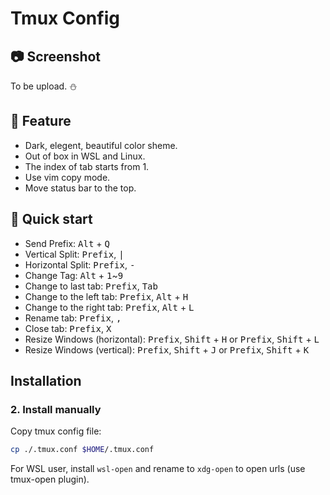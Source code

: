 # Tmux Config

## 📷 Screenshot

To be upload. ⛄

## 🐧 Feature

- Dark, elegent, beautiful color sheme.
- Out of box in WSL and Linux.
- The index of tab starts from 1.
- Use vim copy mode.
- Move status bar to the top.

## 🚀 Quick start

- Send Prefix:                 <kbd>Alt</kbd> + <kbd>Q</kbd>
- Vertical Split:              <kbd>Prefix</kbd>, <kbd>|</kbd>
- Horizontal Split:            <kbd>Prefix</kbd>, <kbd>-</kbd>
- Change Tag:                  <kbd>Alt</kbd> + <kbd>1</kbd>~<kbd>9</kbd>
- Change to last tab:          <kbd>Prefix</kbd>, <kbd>Tab</kbd>
- Change to the left tab:      <kbd>Prefix</kbd>, <kbd>Alt</kbd> + <kbd>H</kbd>
- Change to the right tab:     <kbd>Prefix</kbd>, <kbd>Alt</kbd> + <kbd>L</kbd>
- Rename tab:                  <kbd>Prefix</kbd>, <kbd>,</kbd>
- Close tab:                   <kbd>Prefix</kbd>, <kbd>X</kbd>
- Resize Windows (horizontal): <kbd>Prefix</kbd>, <kbd>Shift</kbd> + <kbd>H</kbd>  or  <kbd>Prefix</kbd>, <kbd>Shift</kbd> + <kbd>L</kbd>
- Resize Windows (vertical):   <kbd>Prefix</kbd>, <kbd>Shift</kbd> + <kbd>J</kbd>  or  <kbd>Prefix</kbd>, <kbd>Shift</kbd> + <kbd>K</kbd>


## Installation

### 2. Install manually


Copy tmux config file:


```bash
cp ./.tmux.conf $HOME/.tmux.conf
```


For WSL user, install `wsl-open` and rename to `xdg-open` to open urls (use
tmux-open plugin).
